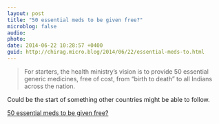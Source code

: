 ```yaml
---
layout: post
title: "50 essential meds to be given free?"
microblog: false
audio: 
photo: 
date: 2014-06-22 10:28:57 +0400
guid: http://chirag.micro.blog/2014/06/22/essential-meds-to.html
---
```

<blockquote>For starters, the health ministry’s vision is to provide 50 essential generic medicines, free of cost, from “birth to death” to all Indians across the nation.</blockquote>
<p>Could be the start of something other countries might be able to follow.</p>
<p><a href="http://www.hindustantimes.com/india-news/50-essential-meds-to-be-given-free/article1-1231375.aspx" target="_blank">50 essential meds to be given free?</a></p>
